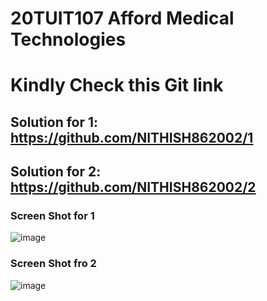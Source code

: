 # 20TUIT107 Afford Medical Technologies
# Kindly Check this Git link 
## Solution for 1: https://github.com/NITHISH862002/1
## Solution for 2: https://github.com/NITHISH862002/2
### Screen Shot for 1
![image](https://github.com/NITHISH862002/20TUIT107_/assets/75006432/1d8ac868-2e08-4389-b4fb-dcd7142e3de7)
### Screen Shot fro 2
![image](https://github.com/NITHISH862002/20TUIT107_/assets/75006432/6ac0bb7b-525b-4247-81a0-0a7fb542fd72)





